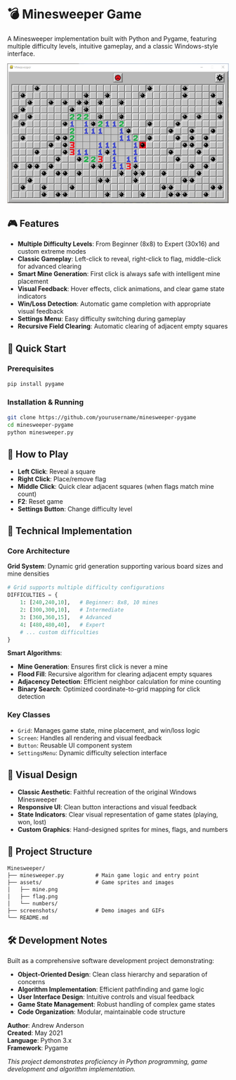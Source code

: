 # 💣 Minesweeper Game

A Minesweeper implementation built with Python and Pygame, featuring multiple difficulty levels, intuitive gameplay, and a classic Windows-style interface.

![Minesweeper Gameplay](screenshots/GameplayScreenshot.PNG)

## 🎮 Features

- **Multiple Difficulty Levels**: From Beginner (8x8) to Expert (30x16) and custom extreme modes
- **Classic Gameplay**: Left-click to reveal, right-click to flag, middle-click for advanced clearing
- **Smart Mine Generation**: First click is always safe with intelligent mine placement
- **Visual Feedback**: Hover effects, click animations, and clear game state indicators  
- **Win/Loss Detection**: Automatic game completion with appropriate visual feedback
- **Settings Menu**: Easy difficulty switching during gameplay
- **Recursive Field Clearing**: Automatic clearing of adjacent empty squares

## 🚀 Quick Start

### Prerequisites
```bash
pip install pygame
```

### Installation & Running
```bash
git clone https://github.com/yourusername/minesweeper-pygame
cd minesweeper-pygame
python minesweeper.py
```

## 🎯 How to Play

- **Left Click**: Reveal a square
- **Right Click**: Place/remove flag
- **Middle Click**: Quick clear adjacent squares (when flags match mine count)
- **F2**: Reset game
- **Settings Button**: Change difficulty level

## 🔧 Technical Implementation

### Core Architecture

**Grid System**: Dynamic grid generation supporting various board sizes and mine densities
```python
# Grid supports multiple difficulty configurations
DIFFICULTIES = {
    1: [240,240,10],   # Beginner: 8x8, 10 mines
    2: [300,300,10],   # Intermediate
    3: [360,360,15],   # Advanced
    4: [480,480,40],   # Expert
    # ... custom difficulties
}
```

**Smart Algorithms**:
- **Mine Generation**: Ensures first click is never a mine
- **Flood Fill**: Recursive algorithm for clearing adjacent empty squares
- **Adjacency Detection**: Efficient neighbor calculation for mine counting
- **Binary Search**: Optimized coordinate-to-grid mapping for click detection

### Key Classes

- `Grid`: Manages game state, mine placement, and win/loss logic
- `Screen`: Handles all rendering and visual feedback
- `Button`: Reusable UI component system
- `SettingsMenu`: Dynamic difficulty selection interface

## 🎨 Visual Design

- **Classic Aesthetic**: Faithful recreation of the original Windows Minesweeper
- **Responsive UI**: Clean button interactions and visual feedback
- **State Indicators**: Clear visual representation of game states (playing, won, lost)
- **Custom Graphics**: Hand-designed sprites for mines, flags, and numbers

## 📁 Project Structure

```
Minesweeper/
├── minesweeper.py          # Main game logic and entry point
├── assets/                 # Game sprites and images
│   ├── mine.png
│   ├── flag.png
│   └── numbers/
├── screenshots/            # Demo images and GIFs
└── README.md
```

## 🛠️ Development Notes

Built as a comprehensive software development project demonstrating:
- **Object-Oriented Design**: Clean class hierarchy and separation of concerns
- **Algorithm Implementation**: Efficient pathfinding and game logic
- **User Interface Design**: Intuitive controls and visual feedback
- **Game State Management**: Robust handling of complex game states
- **Code Organization**: Modular, maintainable code structure



**Author**: Andrew Anderson  
**Created**: May 2021  
**Language**: Python 3.x  
**Framework**: Pygame

*This project demonstrates proficiency in Python programming, game development and algorithm implementation.*
